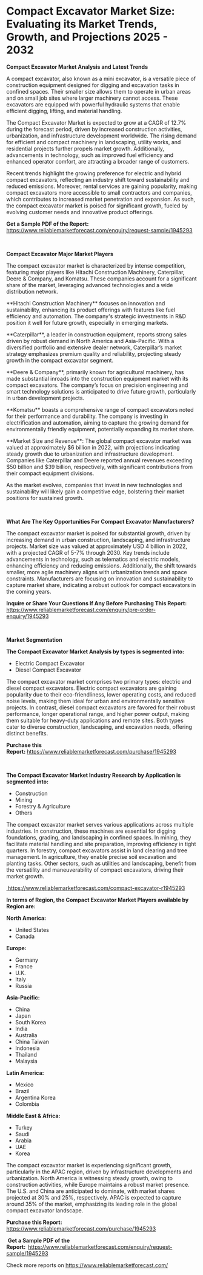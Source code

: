 <p><h1>Compact Excavator Market Size: Evaluating its Market Trends, Growth, and Projections 2025 - 2032</h1></p><p><strong>Compact Excavator Market Analysis and Latest Trends</strong></p>
<p><p>A compact excavator, also known as a mini excavator, is a versatile piece of construction equipment designed for digging and excavation tasks in confined spaces. Their smaller size allows them to operate in urban areas and on small job sites where larger machinery cannot access. These excavators are equipped with powerful hydraulic systems that enable efficient digging, lifting, and material handling.</p><p>The Compact Excavator Market is expected to grow at a CAGR of 12.7% during the forecast period, driven by increased construction activities, urbanization, and infrastructure development worldwide. The rising demand for efficient and compact machinery in landscaping, utility works, and residential projects further propels market growth. Additionally, advancements in technology, such as improved fuel efficiency and enhanced operator comfort, are attracting a broader range of customers. </p><p>Recent trends highlight the growing preference for electric and hybrid compact excavators, reflecting an industry shift toward sustainability and reduced emissions. Moreover, rental services are gaining popularity, making compact excavators more accessible to small contractors and companies, which contributes to increased market penetration and expansion. As such, the compact excavator market is poised for significant growth, fueled by evolving customer needs and innovative product offerings.</p></p>
<p><strong>Get a Sample PDF of the Report:&nbsp;</strong> <a href="https://www.reliablemarketforecast.com/enquiry/request-sample/1945293?utm_campaign=3182&utm_medium=2&utm_source=Github&utm_content=ia&utm_term=09042025&utm_id=compact-excavator">https://www.reliablemarketforecast.com/enquiry/request-sample/1945293</a></p>
<p>&nbsp;</p>
<p><strong>Compact Excavator Major Market Players</strong></p>
<p><p>The compact excavator market is characterized by intense competition, featuring major players like Hitachi Construction Machinery, Caterpillar, Deere & Company, and Komatsu. These companies account for a significant share of the market, leveraging advanced technologies and a wide distribution network.</p><p>**Hitachi Construction Machinery** focuses on innovation and sustainability, enhancing its product offerings with features like fuel efficiency and automation. The company's strategic investments in R&D position it well for future growth, especially in emerging markets.</p><p>**Caterpillar**, a leader in construction equipment, reports strong sales driven by robust demand in North America and Asia-Pacific. With a diversified portfolio and extensive dealer network, Caterpillar’s market strategy emphasizes premium quality and reliability, projecting steady growth in the compact excavator segment.</p><p>**Deere & Company**, primarily known for agricultural machinery, has made substantial inroads into the construction equipment market with its compact excavators. The company’s focus on precision engineering and smart technology solutions is anticipated to drive future growth, particularly in urban development projects.</p><p>**Komatsu** boasts a comprehensive range of compact excavators noted for their performance and durability. The company is investing in electrification and automation, aiming to capture the growing demand for environmentally friendly equipment, potentially expanding its market share.</p><p>**Market Size and Revenue**: The global compact excavator market was valued at approximately $6 billion in 2022, with projections indicating steady growth due to urbanization and infrastructure development. Companies like Caterpillar and Deere reported annual revenues exceeding $50 billion and $39 billion, respectively, with significant contributions from their compact equipment divisions.</p><p>As the market evolves, companies that invest in new technologies and sustainability will likely gain a competitive edge, bolstering their market positions for sustained growth.</p></p>
<p>&nbsp;</p>
<p><strong>What Are The Key Opportunities For Compact Excavator Manufacturers?</strong></p>
<p><p>The compact excavator market is poised for substantial growth, driven by increasing demand in urban construction, landscaping, and infrastructure projects. Market size was valued at approximately USD 4 billion in 2022, with a projected CAGR of 5-7% through 2030. Key trends include advancements in technology, such as telematics and electric models, enhancing efficiency and reducing emissions. Additionally, the shift towards smaller, more agile machinery aligns with urbanization trends and space constraints. Manufacturers are focusing on innovation and sustainability to capture market share, indicating a robust outlook for compact excavators in the coming years.</p></p>
<p><strong>Inquire or Share Your Questions If Any Before Purchasing This Report:</strong> <a href="https://www.reliablemarketforecast.com/enquiry/pre-order-enquiry/1945293?utm_campaign=3182&utm_medium=2&utm_source=Github&utm_content=ia&utm_term=09042025&utm_id=compact-excavator">https://www.reliablemarketforecast.com/enquiry/pre-order-enquiry/1945293</a></p>
<p>&nbsp;</p>
<p><strong>Market Segmentation</strong></p>
<p><strong>The Compact Excavator Market Analysis by types is segmented into:</strong></p>
<p><ul><li>Electric Compact Excavator</li><li>Diesel Compact Excavator</li></ul></p>
<p><p>The compact excavator market comprises two primary types: electric and diesel compact excavators. Electric compact excavators are gaining popularity due to their eco-friendliness, lower operating costs, and reduced noise levels, making them ideal for urban and environmentally sensitive projects. In contrast, diesel compact excavators are favored for their robust performance, longer operational range, and higher power output, making them suitable for heavy-duty applications and remote sites. Both types cater to diverse construction, landscaping, and excavation needs, offering distinct benefits.</p></p>
<p><strong>Purchase this Report:&nbsp;</strong><a href="https://www.reliablemarketforecast.com/purchase/1945293?utm_campaign=3182&utm_medium=2&utm_source=Github&utm_content=ia&utm_term=09042025&utm_id=compact-excavator">https://www.reliablemarketforecast.com/purchase/1945293</a></p>
<p>&nbsp;</p>
<p><strong>The Compact Excavator Market Industry Research by Application is segmented into:</strong></p>
<p><ul><li>Construction</li><li>Mining</li><li>Forestry & Agriculture</li><li>Others</li></ul></p>
<p><p>The compact excavator market serves various applications across multiple industries. In construction, these machines are essential for digging foundations, grading, and landscaping in confined spaces. In mining, they facilitate material handling and site preparation, improving efficiency in tight quarters. In forestry, compact excavators assist in land clearing and tree management. In agriculture, they enable precise soil excavation and planting tasks. Other sectors, such as utilities and landscaping, benefit from the versatility and maneuverability of compact excavators, driving their market growth.</p></p>
<p><a href="https://www.reliablemarketforecast.com/compact-excavator-r1945293?utm_campaign=3182&utm_medium=2&utm_source=Github&utm_content=ia&utm_term=09042025&utm_id=compact-excavator">&nbsp;https://www.reliablemarketforecast.com/compact-excavator-r1945293</a></p>
<p><strong>In terms of Region, the Compact Excavator Market Players available by Region are:</strong></p>
<p>
    <p> <strong> North America: </strong>
        <ul>
            <li>United States</li>
            <li>Canada</li>
        </ul>
        </p> 
    <p> <strong> Europe: </strong>
        <ul>
            <li>Germany</li>
            <li>France</li>
            <li>U.K.</li>
            <li>Italy</li>
            <li>Russia</li>
        </ul>
        </p> 
    <p> <strong> Asia-Pacific: </strong>
        <ul>
            <li>China</li>
            <li>Japan</li>
            <li>South Korea</li>
            <li>India</li>
            <li>Australia</li>
            <li>China Taiwan</li>
            <li>Indonesia</li>
            <li>Thailand</li>
            <li>Malaysia</li>
        </ul>
        </p> 
    <p> <strong> Latin America: </strong>
        <ul>
            <li>Mexico</li>
            <li>Brazil</li>
            <li>Argentina Korea</li>
            <li>Colombia</li>
        </ul>
        </p> 
    <p> <strong> Middle East & Africa: </strong>
        <ul>
            <li>Turkey</li>
            <li>Saudi</li>
            <li>Arabia</li>
            <li>UAE</li>
            <li>Korea</li>
        </ul>
    </p>
    </p>
<p><p>The compact excavator market is experiencing significant growth, particularly in the APAC region, driven by infrastructure developments and urbanization. North America is witnessing steady growth, owing to construction activities, while Europe maintains a robust market presence. The U.S. and China are anticipated to dominate, with market shares projected at 30% and 25%, respectively. APAC is expected to capture around 35% of the market, emphasizing its leading role in the global compact excavator landscape.</p></p>
<p><strong>Purchase this Report: </strong><a href="https://www.reliablemarketforecast.com/purchase/1945293?utm_campaign=3182&utm_medium=2&utm_source=Github&utm_content=ia&utm_term=09042025&utm_id=compact-excavator">https://www.reliablemarketforecast.com/purchase/1945293</a></p>
<p>&nbsp;<strong>Get a Sample PDF of the Report:&nbsp;&nbsp;</strong><a href="https://www.reliablemarketforecast.com/enquiry/request-sample/1945293?utm_campaign=3182&utm_medium=2&utm_source=Github&utm_content=ia&utm_term=09042025&utm_id=compact-excavator">https://www.reliablemarketforecast.com/enquiry/request-sample/1945293</a></p>
<p><strong></strong></p>
<p>Check more reports on <a href="https://www.reliablemarketforecast.com/?utm_campaign=3182&utm_medium=2&utm_source=Github&utm_content=ia&utm_term=09042025&utm_id=compact-excavator">https://www.reliablemarketforecast.com/</a></p>